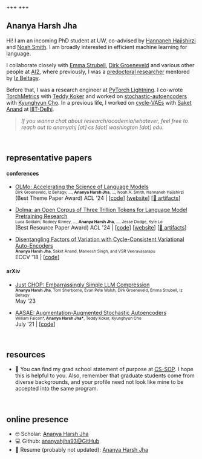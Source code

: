 +++
+++

## Ananya Harsh Jha

Hi! I am an incoming PhD student at UW, co-advised by [Hannaneh Hajishirzi](https://homes.cs.washington.edu/~hannaneh/) and [Noah Smith](https://nasmith.github.io/).
I am broadly interested in efficient machine learning for language.<br />

I collaborate closely with [Emma Strubell](https://strubell.github.io/), [Dirk Groeneveld](https://www.linkedin.com/in/mechanicaldirk/) and various other people at [AI2](https://allenai.org/), where previously, I was a [predoctoral researcher](https://allenai.org/predoctoral-young-investigators) mentored by [Iz Beltagy](https://beltagy.net/).<br />

Before that, I was a research engineer at [PyTorch Lightning](https://github.com/Lightning-AI/lightning). I co-wrote [TorchMetrics](https://github.com/Lightning-AI/torchmetrics) with [Teddy Koker](https://teddykoker.com/) and worked on [stochastic-autoencoders](https://arxiv.org/pdf/2107.12329.pdf) with [Kyunghyun Cho](https://www.kyunghyuncho.me/).
In a previous life, I worked on [cycle-VAEs](https://openaccess.thecvf.com/content_ECCV_2018/papers/Ananya_Harsh_Jha_Disentangling_Factors_of_ECCV_2018_paper.pdf) with [Saket Anand](https://faculty.iiitd.ac.in/~anands/) at [IIIT-Delhi](https://iiitd.ac.in/).<br />

> *If you wanna chat about research/academia/whatever, feel free to reach out to ananyahj [at] cs [dot] washington [dot] edu.*

<br />

## representative papers

#### conferences

- [OLMo: Accelerating the Science of Language Models](https://arxiv.org/pdf/2402.00838) \
  <span style="font-size:0.75em;">Dirk Groeneveld, Iz Beltagy, ..., **Ananya Harsh Jha**, ..., Noah A. Smith, Hannaneh Hajishirzi</span> \
  (Best Theme Paper Award) ACL '24 | [[code](https://github.com/allenai/OLMo)] [[website](https://allenai.org/olmo)] [[🤗 artifacts](https://huggingface.co/allenai/OLMo-7B)]

- [Dolma: an Open Corpus of Three Trillion Tokens for Language Model Pretraining Research](https://arxiv.org/pdf/2402.00159) \
  <span style="font-size:0.75em;">Luca Soldaini, Rodney Kinney, ..., **Ananya Harsh Jha**, ..., Jesse Dodge, Kyle Lo</span> \
  (Best Resource Paper Award) ACL '24 | [[code](https://github.com/allenai/dolma)] [[website](https://allenai.org/olmo)] [[🤗 artifacts](https://huggingface.co/datasets/allenai/dolma)]

- [Disentangling Factors of Variation with Cycle-Consistent Variational Auto-Encoders](https://openaccess.thecvf.com/content_ECCV_2018/papers/Ananya_Harsh_Jha_Disentangling_Factors_of_ECCV_2018_paper.pdf) \
  <span style="font-size:0.75em;">**Ananya Harsh Jha**, Saket Anand, Maneesh Singh, and VSR Veeravasarapu</span> \
  ECCV '18 | [[code](https://github.com/ananyahjha93/cycle-consistent-vae)]

<!-- - [Disentangling Factors of Variation with Cycle-Consistent Variational Auto-Encoders](https://openaccess.thecvf.com/content_ECCV_2018/papers/Ananya_Harsh_Jha_Disentangling_Factors_of_ECCV_2018_paper.pdf) \
  ECCV 2018 | [[code](github.com/ananyahjha93)] [[demo](github.com/ananyahjha93)] [[slides](github.com/ananyahjha93)] [[talk](github.com/ananyahjha93)] [[website](github.com/ananyahjha93)] [[🤗 artifacts](github.com/ananyahjha93)] -->

#### arXiv

- [Just CHOP: Embarrassingly Simple LLM Compression](https://arxiv.org/pdf/2305.14864v3) \
  <span style="font-size:0.75em;">**Ananya Harsh Jha**, Tom Sherborne, Evan Pete Walsh, Dirk Groeneveld, Emma Strubell, Iz Beltagy</span> \
  May '23

- [AASAE: Augmentation-Augmented Stochastic Autoencoders](https://arxiv.org/pdf/2107.12329) \
  <span style="font-size:0.75em;">William Falcon\*, **Ananya Harsh Jha\***, Teddy Koker, Kyunghyun Cho</span> \
  July '21 | [[code](https://github.com/Lightning-Universe/paper-AAVAE)]

<br />

## resources

- 📜 You can find my grad school statement of purpose at [CS-SOP](https://cs-sop.notion.site/CS-PhD-Statements-of-Purpose-df39955313834889b7ac5411c37b958d?p=2dda63bcbc8a4650bf41845f08dbb666&pm=s).
I hope this is helpful to you. Also, remember that graduate students come from diverse backgrounds, and your profile need not look like mine to be accepted into the same program.

<br />

## online presence

- 🤓 Scholar: [Ananya Harsh Jha](https://scholar.google.com/citations?user=USRgM88AAAAJ&hl=en)
- 💻 Github: [ananyahjha93@GitHub](https://github.com/ananyahjha93)
- 📄 Resume (probably not updated): [Ananya Harsh Jha](resume/resume_ananya.pdf)
